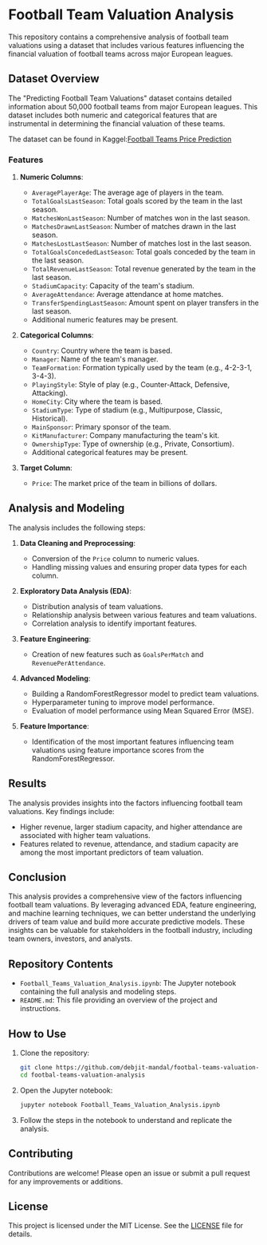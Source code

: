 
# Football Team Valuation Analysis

This repository contains a comprehensive analysis of football team valuations using a dataset that includes various features influencing the financial valuation of football teams across major European leagues.

## Dataset Overview

The "Predicting Football Team Valuations" dataset contains detailed information about 50,000 football teams from major European leagues. This dataset includes both numeric and categorical features that are instrumental in determining the financial valuation of these teams.

The dataset can be found in Kaggel:[Football Teams Price Prediction](https://www.kaggle.com/datasets/rashadrmammadov/football-teams-price-prediction/data)

### Features

1. **Numeric Columns**:
   - `AveragePlayerAge`: The average age of players in the team.
   - `TotalGoalsLastSeason`: Total goals scored by the team in the last season.
   - `MatchesWonLastSeason`: Number of matches won in the last season.
   - `MatchesDrawnLastSeason`: Number of matches drawn in the last season.
   - `MatchesLostLastSeason`: Number of matches lost in the last season.
   - `TotalGoalsConcededLastSeason`: Total goals conceded by the team in the last season.
   - `TotalRevenueLastSeason`: Total revenue generated by the team in the last season.
   - `StadiumCapacity`: Capacity of the team's stadium.
   - `AverageAttendance`: Average attendance at home matches.
   - `TransferSpendingLastSeason`: Amount spent on player transfers in the last season.
   - Additional numeric features may be present.

2. **Categorical Columns**:
   - `Country`: Country where the team is based.
   - `Manager`: Name of the team's manager.
   - `TeamFormation`: Formation typically used by the team (e.g., 4-2-3-1, 3-4-3).
   - `PlayingStyle`: Style of play (e.g., Counter-Attack, Defensive, Attacking).
   - `HomeCity`: City where the team is based.
   - `StadiumType`: Type of stadium (e.g., Multipurpose, Classic, Historical).
   - `MainSponsor`: Primary sponsor of the team.
   - `KitManufacturer`: Company manufacturing the team's kit.
   - `OwnershipType`: Type of ownership (e.g., Private, Consortium).
   - Additional categorical features may be present.

3. **Target Column**:
   - `Price`: The market price of the team in billions of dollars.

## Analysis and Modeling

The analysis includes the following steps:

1. **Data Cleaning and Preprocessing**:
   - Conversion of the `Price` column to numeric values.
   - Handling missing values and ensuring proper data types for each column.

2. **Exploratory Data Analysis (EDA)**:
   - Distribution analysis of team valuations.
   - Relationship analysis between various features and team valuations.
   - Correlation analysis to identify important features.

3. **Feature Engineering**:
   - Creation of new features such as `GoalsPerMatch` and `RevenuePerAttendance`.

4. **Advanced Modeling**:
   - Building a RandomForestRegressor model to predict team valuations.
   - Hyperparameter tuning to improve model performance.
   - Evaluation of model performance using Mean Squared Error (MSE).

5. **Feature Importance**:
   - Identification of the most important features influencing team valuations using feature importance scores from the RandomForestRegressor.

## Results

The analysis provides insights into the factors influencing football team valuations. Key findings include:
- Higher revenue, larger stadium capacity, and higher attendance are associated with higher team valuations.
- Features related to revenue, attendance, and stadium capacity are among the most important predictors of team valuation.

## Conclusion

This analysis provides a comprehensive view of the factors influencing football team valuations. By leveraging advanced EDA, feature engineering, and machine learning techniques, we can better understand the underlying drivers of team value and build more accurate predictive models. These insights can be valuable for stakeholders in the football industry, including team owners, investors, and analysts.

## Repository Contents

- `Football_Teams_Valuation_Analysis.ipynb`: The Jupyter notebook containing the full analysis and modeling steps.
- `README.md`: This file providing an overview of the project and instructions.

## How to Use

1. Clone the repository:
   ```bash
   git clone https://github.com/debjit-mandal/footbal-teams-valuation-analysis.git
   cd footbal-teams-valuation-analysis
   ```

2. Open the Jupyter notebook:
   ```bash
   jupyter notebook Football_Teams_Valuation_Analysis.ipynb
   ```

3. Follow the steps in the notebook to understand and replicate the analysis.

## Contributing

Contributions are welcome! Please open an issue or submit a pull request for any improvements or additions.

## License

This project is licensed under the MIT License. See the [LICENSE](LICENSE) file for details.
